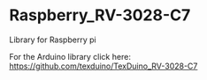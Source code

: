 # Raspberry_RV-3028-C7
Library for Raspberry pi 

For the Arduino library click here: https://github.com/texduino/TexDuino_RV-3028-C7

